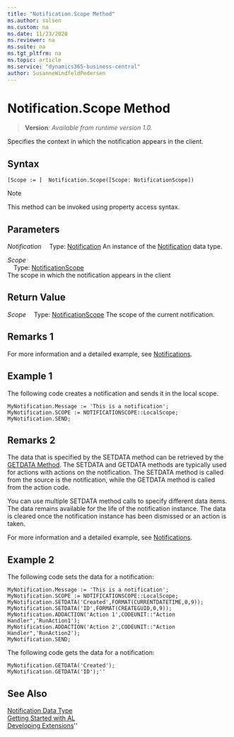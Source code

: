 ```yaml
---
title: "Notification.Scope Method"
ms.author: solsen
ms.custom: na
ms.date: 11/23/2020
ms.reviewer: na
ms.suite: na
ms.tgt_pltfrm: na
ms.topic: article
ms.service: "dynamics365-business-central"
author: SusanneWindfeldPedersen
---
```

[//]: # (START>DO_NOT_EDIT)
[//]: # (IMPORTANT:Do not edit any of the content between here and the END>DO_NOT_EDIT.)
[//]: # (Any modifications should be made in the .xml files in the ModernDev repo.)
# Notification.Scope Method
> **Version**: _Available from runtime version 1.0._

Specifies the context in which the notification appears in the client.


## Syntax
```
[Scope := ]  Notification.Scope([Scope: NotificationScope])
```
> [!NOTE]
> This method can be invoked using property access syntax.
## Parameters
*Notification*
&emsp;Type: [Notification](notification-data-type.md)
An instance of the [Notification](notification-data-type.md) data type.

*Scope*  
&emsp;Type: [NotificationScope](../notificationscope/notificationscope-option.md)  
The scope in which the notification appears in the client  


## Return Value
*Scope*
&emsp;Type: [NotificationScope](../notificationscope/notificationscope-option.md)
The scope of the current notification.


[//]: # (IMPORTANT: END>DO_NOT_EDIT)

## Remarks 1

For more information and a detailed example, see [Notifications](../../devenv-notifications-developing.md).

##  Example 1

The following code creates a notification and sends it in the local scope.
```
MyNotification.Message := 'This is a notification';
MyNotification.SCOPE := NOTIFICATIONSCOPE::LocalScope;
MyNotification.SEND;
```

## Remarks 2
The data that is specified by the SETDATA method can be retrieved by the [GETDATA Method](../../methods/devenv-getdata-method-notification.md). The SETDATA and GETDATA methods are typically used for actions with actions on the notification. The SETDATA method is called from the source is the notification, while the GETDATA method is called from the action code.

You can use multiple SETDATA method calls to specify different data items. The data remains available for the life of the notification instance. The data is cleared once the notification instance has been dismissed or an action is taken.

For more information and a detailed example, see [Notifications](../../devenv-notifications-developing.md).

##  Example 2

The following code sets the data for a notification:
```
MyNotification.Message := 'This is a notification';
MyNotification.SCOPE := NOTIFICATIONSCOPE::LocalScope;
MyNotification.SETDATA('Created',FORMAT(CURRENTDATETIME,0,9));
MyNotification.SETDATA('ID',FORMAT(CREATEGUID,0,9));
MyNotification.ADDACTION('Action 1',CODEUNIT::"Action Handler",'RunAction1');
MyNotification.ADDACTION('Action 2',CODEUNIT::"Action Handler",'RunAction2');
MyNotification.SEND;
```
The following code gets the data for a notification:

```
MyNotification.GETDATA('Created');
MyNotification.GETDATA('ID');''
```

## See Also
[Notification Data Type](notification-data-type.md)  
[Getting Started with AL](../../devenv-get-started.md)  
[Developing Extensions](../../devenv-dev-overview.md)''